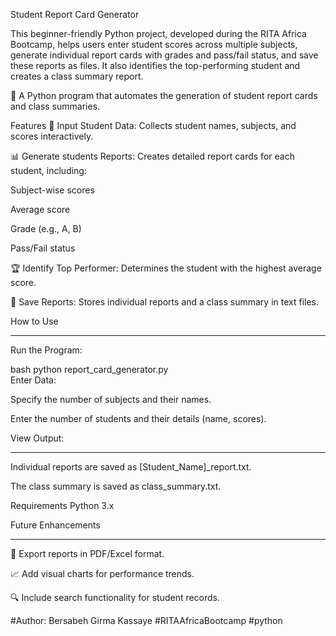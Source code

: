 Student Report Card Generator

This beginner-friendly Python project, developed during the RITA Africa Bootcamp, helps users enter 
student scores across multiple subjects, generate individual report cards with grades and pass/fail 
status, and save these reports as files. It also identifies the top-performing student and creates a class 
summary report.

🚀 A Python program that automates the generation of student report cards and class summaries.

Features
📌 Input Student Data: Collects student names, subjects, and scores interactively.

📊 Generate students Reports: Creates detailed report cards for each student, including:

Subject-wise scores

Average score

Grade (e.g., A, B)

Pass/Fail status

🏆 Identify Top Performer: Determines the student with the highest average score.

📂 Save Reports: Stores individual reports and a class summary in text files.

How to Use
______________________

Run the Program:

bash
python report_card_generator.py  
Enter Data:

Specify the number of subjects and their names.

Enter the number of students and their details (name, scores).

View Output:
_____________________

Individual reports are saved as [Student_Name]_report.txt.

The class summary is saved as class_summary.txt.

Requirements
Python 3.x

Future Enhancements
_______________________
📁 Export reports in PDF/Excel format.

📈 Add visual charts for performance trends.

🔍 Include search functionality for student records.

#Author: Bersabeh Girma Kassaye 
#RITAAfricaBootcamp #python
